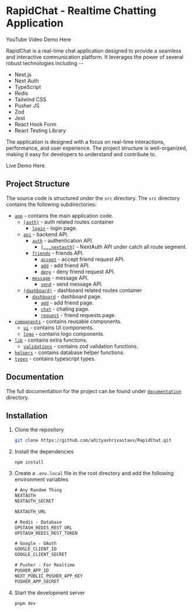 # RapidChat - Realtime Chatting Application

YouTube Video Demo Here

RapidChat is a real-time chat application designed to provide a seamless and interactive communication platform. It leverages the power of several robust technologies including --

- Next.js
- Next Auth
- TypeScript
- Redis
- Tailwind CSS
- Pusher JS
- Zod
- Jest
- React Hook Form
- React Testing Library

The application is designed with a focus on real-time interactions, performance, and user experience. The project structure is well-organized, making it easy for developers to understand and contribute to.

Live Demo Here

## Project Structure

The source code is structured under the `src` directory. The `src` directory contains the following subdirectories:

- [`app`](./app/) - contains the main application code.
  - [`(auth)`](./app/(auth)/) - auth related routes container
    - [`login`](./app/(auth)/login/) - login page.
  - [`api`](./app/api/) - backend API.
    - [`auth`](./app/api/auth/) - authentication API.
      - [`[...nextauth]`](./app/api/auth/[...nextauth]/) - NextAuth API under catch all route segment.
    - [`friends`](./app/api/friends/) - friends API.
      - [`accept`](./app/api/friends/accept/) - accept friend request API.
      - [`add`](./app/api/friends/add/) - add friend API.
      - [`deny`](./app/api/friends/deny/) - deny friend request API.
    - [`message`](./app/api/message/) - message API.
      - [`send`](./app/api/message/send/) - send message API.
  - [`(dashboard)`](./app/(dashboard)/) - dashboard related routes container
    - [`dashboard`](./app/(dashboard)/) - dashboard page.
      - [`add`](./app/(dashboard)/dashboard/add) - add friend page.
      - [`chat`](./app/(dashboard)/dashboard/chat) - chating page.
      - [`request`](./app/(dashboard)/dashboard/requests) - friend requests page.
- [`components`](./components/) - contains reusable components.
  - [`ui`](./components/ui/) - contains UI components.
  - [`logo`](./components/logo/) - contains logo components.
- [`lib`](./lib/) - contains extra functions.
  - [`validations`](./lib/validations/) - contains zod validation functions.
- [`helpers`](./helpers/) - contains database helper functions.
- [`types`](./types/) - contains typescript types.

## Documentation

The full documentation for the project can be found under [`documentation`](./documentation/) directory.

## Installation

1. Clone the repository

   ```bash
   git clone https://github.com/adityashrivastavv/RapidChat.git
   ```

2. Install the dependencies

   ```npm
   npm install
   ```

3. Create a `.env.local` file in the root directory and add the following environment variables

   ```txt
   # Any Random Thing
   NEXTAUTH
   NEXTAUTH_SECRET

   NEXTAUTH_URL

   # Redis - Database
   UPSTASH_REDIS_REST_URL
   UPSTASH_REDIS_REST_TOKEN

   # Google - OAuth
   GOOGLE_CLIENT_ID
   GOOGLE_CLIENT_SECRET

   # Pusher - For Realtime
   PUSHER_APP_ID
   NEXT_PUBLIC_PUSHER_APP_KEY
   PUSHER_APP_SECRET
   ```

4. Start the development server

   ```bash
   pnpm dev
   ```
